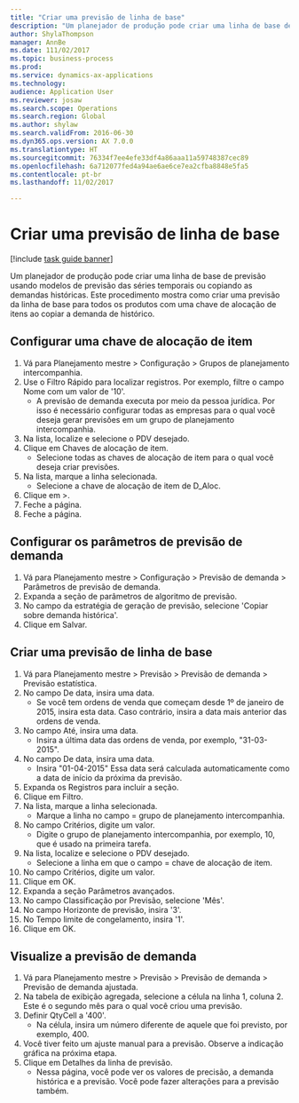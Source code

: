 ```yaml
--- 
title: "Criar uma previsão de linha de base"
description: "Um planejador de produção pode criar uma linha de base de previsão usando modelos de previsão das séries temporais ou copiando as demandas históricas."
author: ShylaThompson
manager: AnnBe
ms.date: 111/02/2017
ms.topic: business-process
ms.prod: 
ms.service: dynamics-ax-applications
ms.technology: 
audience: Application User
ms.reviewer: josaw
ms.search.scope: Operations
ms.search.region: Global
ms.author: shylaw
ms.search.validFrom: 2016-06-30
ms.dyn365.ops.version: AX 7.0.0
ms.translationtype: HT
ms.sourcegitcommit: 76334f7ee4efe33df4a86aaa11a59748387cec89
ms.openlocfilehash: 6a712077fed4a94ae6ae6ce7ea2cfba8848e5fa5
ms.contentlocale: pt-br
ms.lasthandoff: 11/02/2017

---
```

# <a name="create-a-baseline-forecast"></a>Criar uma previsão de linha de base

[!include [task guide banner](../../includes/task-guide-banner.md)]

Um planejador de produção pode criar uma linha de base de previsão usando modelos de previsão das séries temporais ou copiando as demandas históricas. Este procedimento mostra como criar uma previsão da linha de base para todos os produtos com uma chave de alocação de itens ao copiar a demanda de histórico. 


## <a name="set-up-an-item-allocation-key"></a>Configurar uma chave de alocação de item
1. Vá para Planejamento mestre > Configuração > Grupos de planejamento intercompanhia.
2. Use o Filtro Rápido para localizar registros. Por exemplo, filtre o campo Nome com um valor de '10'.
    * A previsão de demanda executa por meio da pessoa jurídica. Por isso é necessário configurar todas as empresas para o qual você deseja gerar previsões em um grupo de planejamento intercompanhia.  
3. Na lista, localize e selecione o PDV desejado.
4. Clique em Chaves de alocação de item.
    * Selecione todas as chaves de alocação de item para o qual você deseja criar previsões.  
5. Na lista, marque a linha selecionada.
    * Selecione a chave de alocação de item de D_Aloc.  
6. Clique em >.
7. Feche a página.
8. Feche a página.

## <a name="set-up-the-demand-forecasting-parameters"></a>Configurar os parâmetros de previsão de demanda
1. Vá para Planejamento mestre > Configuração > Previsão de demanda > Parâmetros de previsão de demanda.
2. Expanda a seção de parâmetros de algoritmo de previsão.
3. No campo da estratégia de geração de previsão, selecione 'Copiar sobre demanda histórica'.
4. Clique em Salvar.

## <a name="create-a-baseline-forecast"></a>Criar uma previsão de linha de base
1. Vá para Planejamento mestre > Previsão > Previsão de demanda > Previsão estatística.
2. No campo De data, insira uma data.
    * Se você tem ordens de venda que começam desde 1º de janeiro de 2015, insira esta data. Caso contrário, insira a data mais anterior das ordens de venda.  
3. No campo Até, insira uma data.
    * Insira a última data das ordens de venda, por exemplo, "31-03-2015".  
4. No campo De data, insira uma data.
    * Insira "01-04-2015" Essa data será calculada automaticamente como a data de início da próxima da previsão.  
5. Expanda os Registros para incluir a seção.
6. Clique em Filtro.
7. Na lista, marque a linha selecionada.
    * Marque a linha no campo = grupo de planejamento intercompanhia.  
8. No campo Critérios, digite um valor.
    * Digite o grupo de planejamento intercompanhia, por exemplo, 10, que é usado na primeira tarefa.  
9. Na lista, localize e selecione o PDV desejado.
    * Selecione a linha em que o campo = chave de alocação de item.  
10. No campo Critérios, digite um valor.
11. Clique em OK.
12. Expanda a seção Parâmetros avançados.
13. No campo Classificação por Previsão, selecione 'Mês'.
14. No campo Horizonte de previsão, insira '3'.
15. No Tempo limite de congelamento, insira '1'.
16. Clique em OK.

## <a name="visualize-the-demand-forecast"></a>Visualize a previsão de demanda
1. Vá para Planejamento mestre > Previsão > Previsão de demanda > Previsão de demanda ajustada.
2. Na tabela de exibição agregada, selecione a célula na linha 1, coluna 2. Este é o segundo mês para o qual você criou uma previsão.
3. Definir QtyCell a '400'.
    * Na célula, insira um número diferente de aquele que foi previsto, por exemplo, 400.  
4. Você tiver feito um ajuste manual para a previsão. Observe a indicação gráfica na próxima etapa.
5. Clique em Detalhes da linha de previsão.
    * Nessa página, você pode ver os valores de precisão, a demanda histórica e a previsão. Você pode fazer alterações para a previsão também.  


